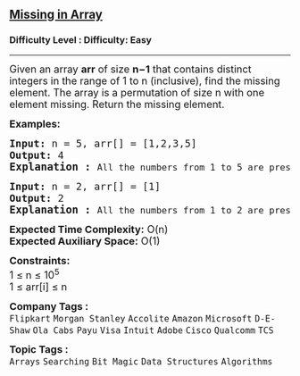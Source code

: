 <h2><a href="https://www.geeksforgeeks.org/problems/missing-number-in-array1416/1">Missing in Array</a></h2><h3>Difficulty Level : Difficulty: Easy</h3><hr><div class="problems_problem_content__Xm_eO" style="user-select: auto;"><p style="user-select: auto;"><span style="font-size: 18px; user-select: auto;">Given an array <strong style="user-select: auto;">arr</strong> of size <strong style="user-select: auto;">n−1</strong> that contains distinct integers in the range of 1 to&nbsp;</span><span style="font-size: 18px; user-select: auto;">n (inclusive), find the missing element. The array is a permutation of size n with one element missing. Return the missing element.</span></p>
<p style="user-select: auto;"><span style="font-size: 18px; user-select: auto;"><strong style="user-select: auto;">Examples:</strong></span></p>
<pre style="user-select: auto;"><span style="font-size: 18px; user-select: auto;"><strong style="user-select: auto;">Input: </strong>n = 5, arr[] = [1,2,3,5]
<strong style="user-select: auto;">Output: </strong>4</span>
<strong style="user-select: auto;"><span style="font-size: 14pt; user-select: auto;">Explanation : </span></strong><span style="font-size: 14pt; user-select: auto;"><span style="font-size: 12pt; user-select: auto;">All the numbers from 1 to 5 are present except 4.</span></span></pre>
<pre style="user-select: auto;"><span style="font-size: 18px; user-select: auto;"><strong style="user-select: auto;">Input: </strong>n = 2, arr[] = [1]
<strong style="user-select: auto;">Output: </strong>2</span>
<strong style="user-select: auto;"><span style="font-size: 14pt; user-select: auto;">Explanation : </span></strong><span style="font-size: 14pt; user-select: auto;"><span style="font-size: 12pt; user-select: auto;">All the numbers from 1 to 2 are present except 2.</span></span></pre>
<p style="user-select: auto;"><span style="font-size: 18px; user-select: auto;"><strong style="user-select: auto;">Expected Time Complexity:</strong> O(n)<br style="user-select: auto;"><strong style="user-select: auto;">Expected Auxiliary Space:</strong>&nbsp;O(1)</span></p>
<p style="user-select: auto;"><span style="font-size: 18px; user-select: auto;"><strong style="user-select: auto;">Constraints:</strong><br style="user-select: auto;">1 ≤ n ≤ 10<sup style="user-select: auto;">5</sup><br style="user-select: auto;">1 ≤ arr[i] ≤ n</span></p></div><p><span style=font-size:18px><strong>Company Tags : </strong><br><code>Flipkart</code>&nbsp;<code>Morgan Stanley</code>&nbsp;<code>Accolite</code>&nbsp;<code>Amazon</code>&nbsp;<code>Microsoft</code>&nbsp;<code>D-E-Shaw</code>&nbsp;<code>Ola Cabs</code>&nbsp;<code>Payu</code>&nbsp;<code>Visa</code>&nbsp;<code>Intuit</code>&nbsp;<code>Adobe</code>&nbsp;<code>Cisco</code>&nbsp;<code>Qualcomm</code>&nbsp;<code>TCS</code>&nbsp;<br><p><span style=font-size:18px><strong>Topic Tags : </strong><br><code>Arrays</code>&nbsp;<code>Searching</code>&nbsp;<code>Bit Magic</code>&nbsp;<code>Data Structures</code>&nbsp;<code>Algorithms</code>&nbsp;